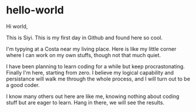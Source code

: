 # hello-world

Hi world,

This is Siyi. This is my first day in Github and found here so cool. 

I'm typying at a Costa near my living place. Here is like my little corner where I can work on my own stuffs, though not that much quiet. 

I have been planning to learn coding for a while but keep procrastonating. Finally I'm here, starting from zero. I believe my logical capability and persistance will walk me through the whole process, and I will turn out to be a good coder. 

I know many others out here are like me, knowing nothing about coding stuff but are eager to learn. Hang in there, we will see the results. 

